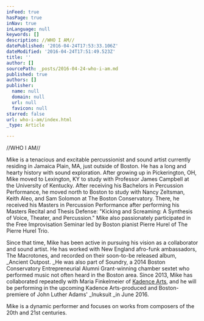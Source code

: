 ```yaml
---
inFeed: true
hasPage: true
inNav: true
inLanguage: null
keywords: []
description: //WHO I AM//
datePublished: '2016-04-24T17:53:33.106Z'
dateModified: '2016-04-24T17:51:49.523Z'
title: ''
author: []
sourcePath: _posts/2016-04-24-who-i-am.md
published: true
authors: []
publisher:
  name: null
  domain: null
  url: null
  favicon: null
starred: false
url: who-i-am/index.html
_type: Article

---
```

//WHO I AM//

Mike is a tenacious and excitable percussionist and sound artist currently residing in Jamaica Plain, MA, just outside of Boston. He has a long and hearty history with sound exploration. After growing up in Pickerington, OH, Mike moved to Lexington, KY to study with Professor James Campbell at the University of Kentucky. After receiving his Bachelors in Percussion Performance, he moved north to Boston to study with Nancy Zeltsman, Keith Aleo, and Sam Solomon at The Boston Conservatory. There, he received his Masters in Percussion Performance after performing his Masters Recital and Thesis Defense: "Kicking and Screaming: A Synthesis of Voice, Theater, and Percussion." Mike also passionately participated in the Free Improvisation Seminar led by Boston pianist Pierre Hurel of The Pierre Hurel Trio.

Since that time, Mike has been active in pursuing his vision as a collaborator and sound artist. He has worked with New England afro-funk ambassadors, The Macrotones, and recorded on their soon-to-be released album, _Ancient Outpost. _He was also part of Soundry, a 2014 Boston Conservatory Entrepreneurial Alumni Grant-winning chamber sextet who performed music not often heard in the Boston area. Since 2013, Mike has collaborated repeatedly with Maria Finkelmeier of [Kadence Arts][0], and he will be performing in the upcoming Kadence Arts-produced and Boston-premiere of John Luther Adams' _Inuksuit _in June 2016\.

Mike is a dynamic performer and focuses on works from composers of the 20th and 21st centuries.

[0]: http://www.kadencearts.org/